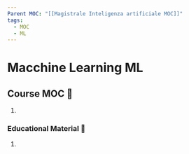 ```yaml
---
Parent MOC: "[[Magistrale Inteligenza artificiale MOC]]"
tags:
  - MOC
  - ML
---
```

# Macchine Learning ML

## Course MOC  📒
1. 



### Educational Material 🧱
1. 




